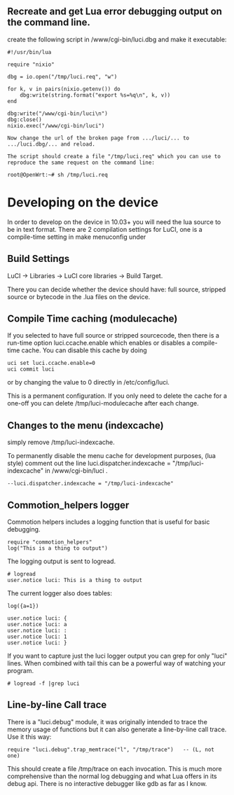 Recreate and get Lua error debugging output on the command line. 
--------------------------

create the following script in /www/cgi-bin/luci.dbg and make it executable:

    #!/usr/bin/lua

    require "nixio"

    dbg = io.open("/tmp/luci.req", "w")

    for k, v in pairs(nixio.getenv()) do
        dbg:write(string.format("export %s=%q\n", k, v))
	end

	dbg:write("/www/cgi-bin/luci\n")
	dbg:close()
	nixio.exec("/www/cgi-bin/luci")

	Now change the url of the broken page from .../luci/... to .../luci.dbg/... and reload.

	The script should create a file "/tmp/luci.req" which you can use to reproduce the same request on the command line:

	root@OpenWrt:~# sh /tmp/luci.req


Developing on the device
========================

In order to develop on the device in 10.03+ you will need the lua source to be in text format. There are 2 compilation settings for LuCI, one is a compile-time setting in make menuconfig under

Build Settings
--------------

LuCI -> Libraries -> LuCI core libraries -> Build Target.

There you can decide whether the device should have: full source, stripped source or bytecode in the .lua files on the device.

Compile Time caching (modulecache)
-----------------------------------

If you selected to have full source or stripped sourcecode, then there is a run-time option luci.ccache.enable which enables or disables a compile-time cache.  You can disable this cache by doing

    uci set luci.ccache.enable=0
	uci commit luci

or by changing the value to 0 directly in /etc/config/luci.

This is a permanent configuration.  If you only need to delete the cache for a one-off you can delete /tmp/luci-modulecache after each change.

Changes to the menu (indexcache)
--------------------

simply remove /tmp/luci-indexcache.

To permanently disable the menu cache for development purposes, (lua style) comment out the line
luci.dispatcher.indexcache = "/tmp/luci-indexcache" in /www/cgi-bin/luci .

    --luci.dispatcher.indexcache = "/tmp/luci-indexcache"


Commotion_helpers logger
-----------------------

Commotion helpers includes a logging function that is useful for basic debugging. 

    require "commotion_helpers"
	log("This is a thing to output")

The logging output is sent to logread.

	# logread
	user.notice luci: This is a thing to output

The current logger also does tables:

	log({a=1})
	
	user.notice luci: {
    user.notice luci: a
    user.notice luci: :
    user.notice luci: 1
    user.notice luci: }

If you want to capture just the luci logger output you can grep for only "luci" lines. When combined with tail this can be a powerful way of watching your program.

    # logread -f |grep luci

Line-by-line Call trace
------------------------

There is a "luci.debug" module, it was originally intended to trace the
memory usage of functions but it can also generate a line-by-line call
trace. Use it this way:

    require "luci.debug".trap_memtrace("l", "/tmp/trace")   -- (L, not one)

This should create a file /tmp/trace on each invocation. This is much more comprehensive than the normal log debugging and what Lua offers in its debug api. There is no interactive debugger like gdb as far as I know.

